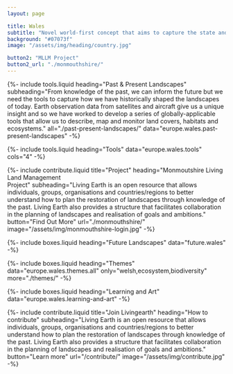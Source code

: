 ```yaml
---
layout: page

title: Wales
subtitle: "Novel world-first concept that aims to capture the state and dynamics of Wales’s landscape"
background: "#07073f"
image: "/assets/img/heading/country.jpg"

button2: "MLLM Project"
button2_url: "./monmouthshire/"
---
```


{%-
include tools.liquid
heading="Past & Present Landscapes"
subheading="From knowledge of the past, we can inform the future but we need the tools to capture how we have historically shaped the landscapes of today. Earth observation data from satellites and aircraft give us a unique insight and so we have worked to develop a series of globally-applicable tools that allow us to describe, map and monitor land covers, habitats and ecosystems."
all="./past-present-landscapes/"
data="europe.wales.past-present-landscapes"
-%}

{%-
include tools.liquid
heading="Tools"
data="europe.wales.tools"
cols="4"
-%}

{%-
include contribute.liquid
title="Project"
heading="Monmoutshire Living <br>Land Management <br>Project"
subheading="Living Earth is an open resource that allows individuals, groups, organisations and countries/regions to better understand how to plan the restoration of landscapes through knowledge of the past. Living Earth also provides a structure that facilitates collaboration in the planning of landscapes and realisation of goals and ambitions."
button="Find Out More" url="./monmouthshire/"
image="/assets/img/monmouthshire-login.jpg"
-%}

{%-
include boxes.liquid
heading="Future Landscapes"
data="future.wales"
-%}

{%-
include boxes.liquid
heading="Themes"
data="europe.wales.themes.all"
only="welsh,ecosystem,biodiversity"
more="./themes/"
-%}

{%-
include boxes.liquid
heading="Learning and Art"
data="europe.wales.learning-and-art"
-%}

{%-
include contribute.liquid
title="Join Livingearth"
heading="How to contribute"
subheading="Living Earth is an open resource that allows individuals, groups, organisations and countries/regions to better understand how to plan the restoration of landscapes through knowledge of the past. Living Earth also provides a structure that facilitates collaboration in the planning of landscapes and realisation of goals and ambitions."
button="Learn more" url="/contribute/"
image="/assets/img/contribute.jpg"
-%}
